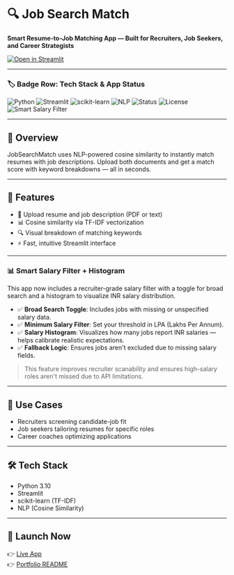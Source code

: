 # 🔍 Job Search Match

**Smart Resume-to-Job Matching App — Built for Recruiters, Job Seekers, and Career Strategists**

[![Open in Streamlit](https://static.streamlit.io/badges/streamlit_badge_black_white.svg)](https://jobsearchmatch.streamlit.app/)

---

### 🏷️ Badge Row: Tech Stack & App Status

![Python](https://img.shields.io/badge/Python-3.10-blue?logo=python)
![Streamlit](https://img.shields.io/badge/Streamlit-app-red?logo=streamlit)
![scikit-learn](https://img.shields.io/badge/scikit--learn-TF--IDF-orange?logo=scikit-learn)
![NLP](https://img.shields.io/badge/NLP-Cosine_Similarity-green)
![Status](https://img.shields.io/badge/Status-Live-brightgreen)
![License](https://img.shields.io/badge/License-MIT-yellow)
![Smart Salary Filter](https://img.shields.io/badge/Salary%20Filter-Smart%20Toggle%20%2B%20Histogram-8B0000?style=for-the-badge)

---

## 🚀 Overview

JobSearchMatch uses NLP-powered cosine similarity to instantly match resumes with job descriptions. Upload both documents and get a match score with keyword breakdowns — all in seconds.

---

## 🧠 Features

- 📄 Upload resume and job description (PDF or text)
- 📊 Cosine similarity via TF-IDF vectorization
- 🔍 Visual breakdown of matching keywords
- ⚡ Fast, intuitive Streamlit interface

---

### 📊 Smart Salary Filter + Histogram

This app now includes a recruiter-grade salary filter with a toggle for broad search and a histogram to visualize INR salary distribution.

- ✅ **Broad Search Toggle**: Includes jobs with missing or unspecified salary data.
- ✅ **Minimum Salary Filter**: Set your threshold in LPA (Lakhs Per Annum).
- ✅ **Salary Histogram**: Visualizes how many jobs report INR salaries — helps calibrate realistic expectations.
- ✅ **Fallback Logic**: Ensures jobs aren't excluded due to missing salary fields.

> This feature improves recruiter scanability and ensures high-salary roles aren't missed due to API limitations.

---

## 💼 Use Cases

- Recruiters screening candidate-job fit
- Job seekers tailoring resumes for specific roles
- Career coaches optimizing applications

---

## 🛠️ Tech Stack

- Python 3.10
- Streamlit
- scikit-learn (TF-IDF)
- NLP (Cosine Similarity)

---

## 📎 Launch Now

👉 [Live App](https://jobsearchmatch.streamlit.app/)  
👉 [Portfolio README](https://github.com/vikrantthenge/job_search)
